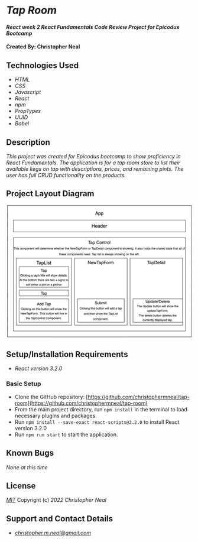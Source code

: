 # _Tap Room_

#### _React week 2 React Fundamentals Code Review Project for Epicodus Bootcamp_

#### Created By: **Christopher Neal**

## Technologies Used

- _HTML_
- _CSS_
- _Javascript_
- _React_
- _npm_
- _PropTypes_
- _UUID_
- _Babel_

## Description

_This project was created for Epicodus bootcamp to show proficiency in React Fundamentals. The application is for a tap room store to list their available kegs on tap with descriptions, prices, and remaining pints. The user has full CRUD functionality on the products._

## Project Layout Diagram

![project-diagram](./project-diagram.png)

## Setup/Installation Requirements

- _React version 3.2.0_

### Basic Setup

- Clone the GitHub repository: [https://github.com/christophermneal/tap-room](https://github.com/christophermneal/tap-room)
- From the main project directory, run `npm install` in the terminal to load necessary plugins and packages.
- Run `npm install --save-exact react-scripts@3.2.0` to install React version 3.2.0
- Run `npm run start` to start the application.

## Known Bugs

_None at this time_

## License

_[MIT](https://opensource.org/licenses/MIT)_
Copyright (c) _2022_ _Christopher Neal_

## Support and Contact Details

- _[christopher.m.neal@gmail.com](mailto:christopher.m.neal@gmail.com)_
